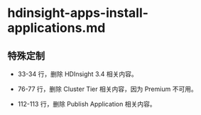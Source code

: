 # hdinsight-apps-install-applications.md

## 特殊定制

* 33-34 行，删除 HDInsight 3.4 相关内容。

* 76-77 行，删除 Cluster Tier 相关内容，因为 Premium 不可用。

* 112-113 行，删除 Publish Application 相关内容。